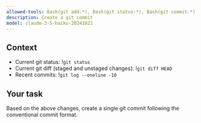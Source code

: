 ```yaml
---
allowed-tools: Bash(git add:*), Bash(git status:*), Bash(git commit:*)
description: Create a git commit
model: claude-3-5-haiku-20241022
---
```


## Context

- Current git status: !`git status`
- Current git diff (staged and unstaged changes): !`git diff HEAD`
- Recent commits: !`git log --oneline -10`

## Your task

Based on the above changes, create a single git commit following the conventional commit format.